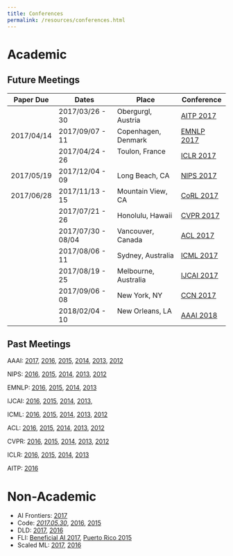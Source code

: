 ```yaml
---
title: Conferences
permalink: /resources/conferences.html
---
```

# Academic

## Future Meetings

| Paper Due  | Dates              | Place                | Conference
| ---------- | ------------------ | -------------------- | ----------
|            | 2017/03/26 - 30    | Obergurgl, Austria   | [AITP 2017](http://aitp-conference.org/2017/)
| 2017/04/14 | 2017/09/07 - 11    | Copenhagen, Denmark  | [EMNLP 2017](http://emnlp2017.net/)
|            | 2017/04/24 - 26    | Toulon, France       | [ICLR 2017](http://www.iclr.cc/doku.php?id=ICLR2017:main&redirect=1)
| 2017/05/19 | 2017/12/04 - 09    | Long Beach, CA       | [NIPS 2017](https://nips.cc/Conferences/2017)
| 2017/06/28 | 2017/11/13 - 15    | Mountain View, CA    | [CoRL 2017](http://www.robot-learning.org/)
|            | 2017/07/21 - 26    | Honolulu, Hawaii     | [CVPR 2017](http://cvpr2017.thecvf.com/)
|            | 2017/07/30 - 08/04 | Vancouver, Canada    | [ACL 2017](http://acl2017.org/)
|            | 2017/08/06 - 11    | Sydney, Australia    | [ICML 2017](https://2017.icml.cc/)
|            | 2017/08/19 - 25    | Melbourne, Australia | [IJCAI 2017](http://ijcai-17.org/)
|            | 2017/09/06 - 08    | New York, NY         | [CCN 2017](http://ccneuro.org/)
|            | 2018/02/04 - 10    | New Orleans, LA      | [AAAI 2018](http://www.aaai.org/Conferences/AAAI/aaai18.php)
           
## Past Meetings

AAAI: [2017](http://www.aaai.org/Conferences/AAAI/aaai17.php), [2016](http://www.aaai.org/Conferences/AAAI/aaai16.php), [2015](http://www.aaai.org/Conferences/AAAI/aaai15.php), [2014](http://www.aaai.org/Conferences/AAAI/aaai14.php), [2013](http://www.aaai.org/Conferences/AAAI/aaai13.php), [2012](http://www.aaai.org/Conferences/AAAI/aaai12.php)

NIPS: [2016](https://nips.cc/Conferences/2016), [2015](https://nips.cc/Conferences/2015), [2014](https://nips.cc/Conferences/2014), [2013](https://nips.cc/Conferences/2013), [2012](https://nips.cc/Conferences/2012)

EMNLP: [2016](http://www.emnlp2016.net/), [2015](https://www.cs.cmu.edu/~ark/EMNLP-2015/), [2014](http://emnlp2014.org/), [2013](http://hum.csse.unimelb.edu.au/emnlp2013/)

IJCAI: [2016](http://ijcai-16.org/index.php/welcome/view/home), [2015](http://ijcai-15.org/), [2014](https://sites.google.com/site/ijcaischool2014/), [2013](http://ijcai-13.org/), 

ICML: [2016](http://icml.cc/2016/), [2015](http://icml.cc/2015/), [2014](http://icml.cc/2014/), [2013](http://icml.cc/2013/), [2012](http://icml.cc/2012/)

ACL: [2016](http://acl2016.org/), [2015](http://acl2015.org/), [2014](http://acl2014.org/), [2013](http://acl2013.org/site/), [2012](http://mirror.aclweb.org/acl2012/)

CVPR: [2016](http://cvpr2016.thecvf.com/), [2015](http://cvpr2015.thecvf.com/), [2014](http://cvpr2014.thecvf.com/), [2013](http://cvpr2013.thecvf.com/), [2012](http://tab.computer.org/pamitc/archive/cvpr2012/)

ICLR: [2016](http://www.iclr.cc/doku.php?id=iclr2016:main), [2015](http://www.iclr.cc/doku.php?id=iclr2015:main), [2014](http://www.iclr.cc/doku.php?id=iclr2014:start), [2013](https://sites.google.com/site/representationlearning2013/)

AITP: [2016](http://aitp-conference.org/2016/)

# Non-Academic

* AI Frontiers: [2017](https://www.aifrontiers.com/2017)
* Code: *[2017.05.30](https://events.recode.net/events/code-conference-2017/)*, [2016](http://www.recode.net/code-conference-2016), [2015](http://www.recode.net/code-conference-2015)
* DLD: [2017](http://www.dld-conference.com/DLD17/), [2016](http://www.dld-conference.com/DLD16/)
* FLI: [Beneficial AI 2017](https://futureoflife.org/bai-2017/), [Puerto Rico 2015](https://futureoflife.org/2015/10/12/ai-safety-conference-in-puerto-rico/)
* Scaled ML: [2017](http://scaledml.org/), [2016](http://scaledml.org/index2016.html)
